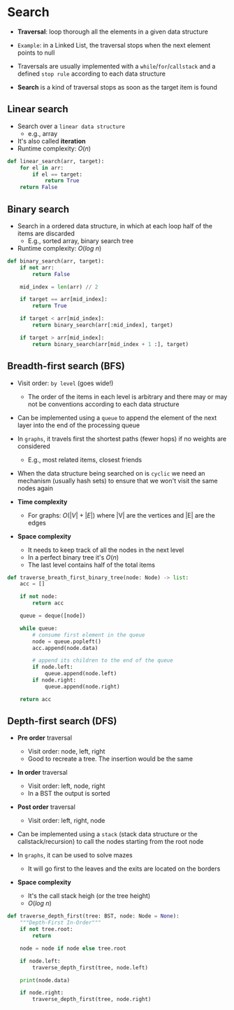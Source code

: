 # Search

- **Traversal**: loop thorough all the elements in a given data structure

- `Example`: in a Linked List, the traversal stops when the next element points to null
- Traversals are usually implemented with a `while`/`for`/`callstack` and a defined `stop rule` according to each data structure

- **Search** is a kind of traversal stops as soon as the target item is found

## Linear search

- Search over a `linear data structure`
  - e.g., array
- It's also called **iteration**
- Runtime complexity: $O(n)$

```python
def linear_search(arr, target):
    for el in arr:
        if el == target:
            return True
    return False
```

## Binary search

- Search in a ordered data structure, in which at each loop half of the items are discarded
  - E.g., sorted array, binary search tree
- Runtime complexity: $O(log\ n)$

```python
def binary_search(arr, target):
    if not arr:
        return False

    mid_index = len(arr) // 2

    if target == arr[mid_index]:
        return True

    if target < arr[mid_index]:
        return binary_search(arr[:mid_index], target)

    if target > arr[mid_index]:
        return binary_search(arr[mid_index + 1 :], target)
```

## Breadth-first search (BFS)

- Visit order: `by level` (goes wide!)
  - The order of the items in each level is arbitrary and there may or may not be conventions according to each data structure
- Can be implemented using a `queue` to append the element of the next layer into the end of the processing queue

- In `graphs`, it travels first the shortest paths (fewer hops) if no weights are considered
  - E.g., most related items, closest friends

- When the data structure being searched on is `cyclic` we need an mechanism (usually hash sets) to ensure that we won't visit the same nodes again

- **Time complexity**
  - For graphs: $O(|V| + |E|)$ where |V| are the vertices and |E| are the edges
- **Space complexity**
  - It needs to keep track of all the nodes in the next level
  - In a perfect binary tree it's $O(n)$
  - The last level contains half of the total items

```python
def traverse_breath_first_binary_tree(node: Node) -> list:
    acc = []

    if not node:
        return acc

    queue = deque([node])

    while queue:
        # consume first element in the queue
        node = queue.popleft()
        acc.append(node.data)

        # append its children to the end of the queue
        if node.left:
            queue.append(node.left)
        if node.right:
            queue.append(node.right)

    return acc
```

## Depth-first search (DFS)

- **Pre order** traversal
  - Visit order: node, left, right
  - Good to recreate a tree. The insertion would be the same
- **In order** traversal
  - Visit order: left, node, right
  - In a BST the output is sorted
- **Post order** traversal
  - Visit order: left, right, node

- Can be implemented using a `stack` (stack data structure or the callstack/recursion) to call the nodes starting from the root node

- In `graphs`, it can be used to solve mazes
  - It will go first to the leaves and the exits are located on the borders

- **Space complexity**
  - It's the call stack heigh (or the tree height)
  - $O(log\ n)$

```python
def traverse_depth_first(tree: BST, node: Node = None):
    """Depth-First In-Order"""
    if not tree.root:
        return

    node = node if node else tree.root

    if node.left:
        traverse_depth_first(tree, node.left)

    print(node.data)

    if node.right:
        traverse_depth_first(tree, node.right)
```
